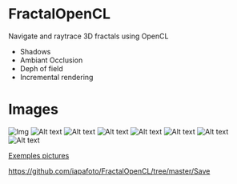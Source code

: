 # FractalOpenCL

Navigate and raytrace 3D fractals using OpenCL

* Shadows
* Ambiant Occlusion
* Deph of field
* Incremental rendering

# Images

![Img](https://github.com/iapafoto/FractalOpenCL/tree/master/Save/fractal_1490052595526.jpg)
![Alt text](https://github.com/iapafoto/FractalOpenCL/tree/master/Save/fractal_1491464537583.jpg)
![Alt text](https://github.com/iapafoto/FractalOpenCL/tree/master/Save/fractal_1491475252513.jpg)
![Alt text](https://github.com/iapafoto/FractalOpenCL/tree/master/Save/fractal_1494510529468.jpg)
![Alt text](https://github.com/iapafoto/FractalOpenCL/tree/master/Save/fractal_1491375711207.jpg)
![Alt text](https://github.com/iapafoto/FractalOpenCL/tree/master/Save/fractal_1496694196195.jpg)
![Alt text](https://github.com/iapafoto/FractalOpenCL/tree/master/Save/fractal_1496684970494.jpg)
![Alt text](https://github.com/iapafoto/FractalOpenCL/tree/master/Save/fractal_1494503587220.jpg)

[Exemples pictures](https://github.com/iapafoto/FractalOpenCL/wiki)

https://github.com/iapafoto/FractalOpenCL/tree/master/Save
